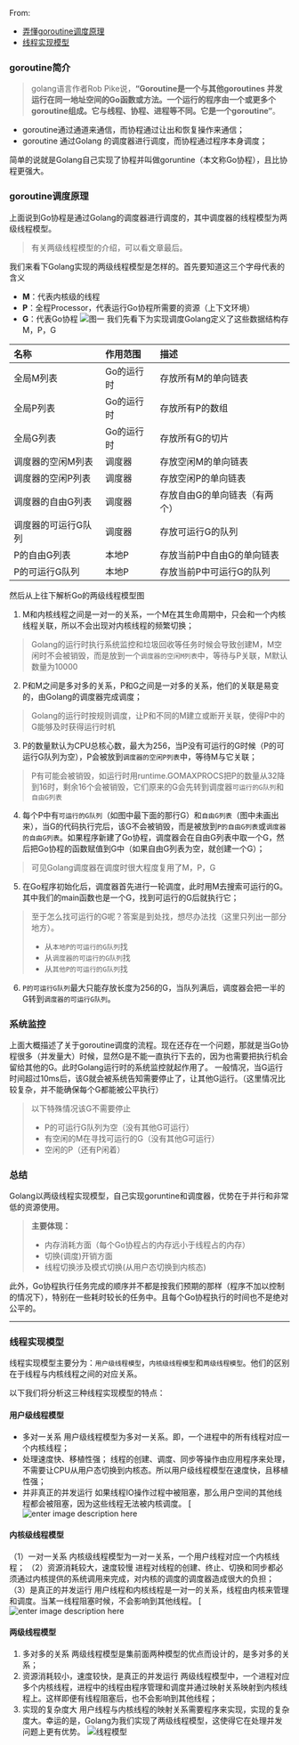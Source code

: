 From:
- [弄懂goroutine调度原理](https://www.cnblogs.com/FireworksEasyCool/p/11508806.html)
- [线程实现模型](https://www.cnblogs.com/FireworksEasyCool/p/11508342.html)

### goroutine简介

> golang语言作者Rob Pike说，**“Goroutine是一个与其他goroutines 并发运行在同一地址空间的Go函数或方法。一个运行的程序由一个或更多个goroutine组成。它与线程、协程、进程等不同。它是一个goroutine“**。

- goroutine通过通道来通信，而协程通过让出和恢复操作来通信；
- goroutine 通过Golang 的调度器进行调度，而协程通过程序本身调度；

简单的说就是Golang自己实现了协程并叫做goruntine（本文称Go协程），且比协程更强大。

### goroutine调度原理

上面说到Go协程是通过Golang的调度器进行调度的，其中调度器的线程模型为两级线程模型。

> 有关两级线程模型的介绍，可以看文章最后。

我们来看下Golang实现的两级线程模型是怎样的。首先要知道这三个字母代表的含义

- **M**：代表内核级的线程
- **P**：全程Processor，代表运行Go协程所需要的资源（上下文环境）
- **G**：代表Go协程
  ![图一](https://img2020.cnblogs.com/blog/1508611/202005/1508611-20200512094747494-1290849608.png)
  我们先看下为实现调度Golang定义了这些数据结构存M，P，G

| 名称                | 作用范围   | 描述                          |
| :------------------ | :--------- | :---------------------------- |
| 全局M列表           | Go的运行时 | 存放所有M的单向链表           |
| 全局P列表           | Go的运行时 | 存放所有P的数组               |
| 全局G列表           | Go的运行时 | 存放所有G的切片               |
| 调度器的空闲M列表   | 调度器     | 存放空闲M的单向链表           |
| 调度器的空闲P列表   | 调度器     | 存放空闲P的单向链表           |
| 调度器的自由G列表   | 调度器     | 存放自由G的单向链表（有两个） |
| 调度器的可运行G队列 | 调度器     | 存放可运行G的队列             |
| P的自由G列表        | 本地P      | 存放当前P中自由G的单向链表    |
| P的可运行G队列      | 本地P      | 存放当前P中可运行G的队列      |

然后从上往下解析Go的两级线程模型图

1. M和内核线程之间是一对一的关系，一个M在其生命周期中，只会和一个内核线程关联，所以不会出现对内核线程的频繁切换；

> Golang的运行时执行系统监控和垃圾回收等任务时候会导致创建M，M空闲时不会被销毁，而是放到一个`调度器的空闲M列表`中，等待与P关联，M默认数量为10000

2. P和M之间是多对多的关系，P和G之间是一对多的关系，他们的关联是易变的，由Golang的调度器完成调度；

> Golang的运行时按规则调度，让P和不同的M建立或断开关联，使得P中的G能够及时获得运行时机

3. P的数量默认为CPU总核心数，最大为256，当P没有可运行的G时候（P的可运行G队列为空），P会被放到`调度器的空闲P列表`中，等待M与它关联；

> P有可能会被销毁，如运行时用runtime.GOMAXPROCS把P的数量从32降到16时，剩余16个会被销毁，它们原来的G会先转到调度器`可运行的G队列`和`自由G列表`

4. 每个P中有`可运行的G队列`（如图中最下面的那行G）和`自由G列表`（图中未画出来），当G的代码执行完后，该G不会被销毁，而是被放到`P的自由G列表`或`调度器的自由G列表`。如果程序新建了Go协程，调度器会在自由G列表中取一个G，然后把Go协程的函数赋值到G中（如果自由G列表为空，就创建一个G）；

> 可见Golang调度器在调度时很大程度复用了M，P，G

5. 在Go程序初始化后，调度器首先进行一轮调度，此时用M去搜索可运行的G。其中我们的main函数也是一个G，找到可运行的G后就执行它；

> 至于怎么找可运行的G呢？答案是到处找，想尽办法找（这里只列出一部分地方）。
>
> - 从`本地P的可运行的G队列`找
> - 从`调度器的可运行的G队列`找
> - 从`其他P的可运行的G队列`找

6. `P的可运行G队列`最大只能存放长度为256的G，当队列满后，调度器会把一半的G转到`调度器的可运行G队列`。

### 系统监控

上面大概描述了关于goroutine调度的流程。现在还存在一个问题，那就是当Go协程很多（并发量大）时候，显然G是不能一直执行下去的，因为也需要把执行机会留给其他的G。此时Golang运行时的系统监控就起作用了。
一般情况，当G运行时间超过10ms后，该G就会被系统告知需要停止了，让其他G运行。（这里情况比较复杂，并不能确保每个G都能被公平执行）

> 以下特殊情况该G不需要停止
>
> - P的可运行G队列为空（没有其他G可运行）
> - 有空闲的M在寻找可运行的G（没有其他G可运行）
> - 空闲的P（还有P闲着）

### 总结

Golang以两级线程实现模型，自己实现goruntine和调度器，优势在于并行和非常低的资源使用。

> **主要体现：**
>
> - 内存消耗方面（每个Go协程占的内存远小于线程占的内存）
> - 切换(调度)开销方面
> - 线程切换涉及模式切换(从用户态切换到内核态)

此外，Go协程执行任务完成的顺序并不都是按我们预期的那样（程序不加以控制的情况下），特别在一些耗时较长的任务中。且每个Go协程执行的时间也不是绝对公平的。

-------

### 线程实现模型

线程实现模型主要分为：`用户级线程模型`，`内核级线程模型`和`两级线程模型`。他们的区别在于线程与内核线程之间的对应关系。

以下我们将分析这三种线程实现模型的特点：

#### 用户级线程模型

- 多对一关系
  用户级线程模型为多对一关系。即，一个进程中的所有线程对应一个内核线程；
- 处理速度快、移植性强；
  线程的创建、调度、同步等操作由应用程序来处理，不需要让CPU从用户态切换到内核态。所以用户级线程模型在速度快，且移植性强；
- 并非真正的并发运行
  如果线程IO操作过程中被阻塞，那么用户空间的其他线程都会被阻塞，因为这些线程无法被内核调度。
  [![enter image description here](https://img2020.cnblogs.com/blog/1508611/202005/1508611-20200512094624436-1426857745.png)

#### 内核级线程模型

（1）一对一关系
内核级线程模型为一对一关系，一个用户线程对应一个内核线程；
（2）资源消耗较大，速度较慢
进程对线程的创建、终止、切换和同步都必须通过内核提供的系统调用来完成，对内核的调度的调度器造成很大的负担；
（3）是真正的并发运行
用户线程和内核线程是一对一的关系，线程由内核来管理和调度。当某一线程阻塞时候，不会影响到其他线程。
[![enter image description here](https://img2020.cnblogs.com/blog/1508611/202005/1508611-20200512094646292-107659118.png)

#### 两级线程模型

1. 多对多的关系
   两级线程模型是集前面两种模型的优点而设计的，是多对多的关系；
2. 资源消耗较小，速度较快，是真正的并发运行
   两级线程模型中，一个进程对应多个内核线程，进程中的线程由程序管理和调度并通过映射关系映射到内核线程上。这样即便有线程阻塞后，也不会影响到其他线程；
3. 实现的复杂度大
   用户线程与内核线程的映射关系需要程序来实现，实现的复杂度大。幸运的是，Golang为我们实现了两级线程模型，这使得它在处理并发问题上更有优势。
         ![线程模型](https://img2020.cnblogs.com/blog/1508611/202005/1508611-20200512094624436-1426857745.png)

